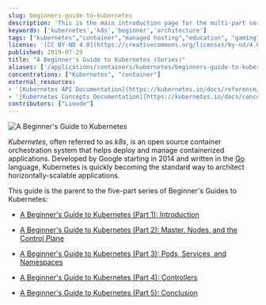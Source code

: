 ```yaml
---
slug: beginners-guide-to-kubernetes
description: 'This is the main introduction page for the multi-part series - An Introduction to Kubernetes Concepts and Components where you will learn about the various parts of Kubernetes.'
keywords: ['kubernetes','k8s','beginner','architecture']
tags: ["kubernetes","container","managed hosting","education", "gaming"]
license: '[CC BY-ND 4.0](https://creativecommons.org/licenses/by-nd/4.0)'
published: 2019-07-29
title: "A Beginner's Guide to Kubernetes (Series)"
aliases: ['/applications/containers/kubernetes/beginners-guide-to-kubernetes/','/applications/containers/beginners-guide-to-kubernetes/','/kubernetes/beginners-guide-to-kubernetes/']
concentrations: ["Kubernetes", "container"]
external_resources:
- '[Kubernetes API Documentation](https://kubernetes.io/docs/reference/generated/kubernetes-api/v1.17/)'
- '[Kubernetes Concepts Documentation](https://kubernetes.io/docs/concepts/)'
contributors: ["Linode"]
---
```


![A Beginner's Guide to Kubernetes](beginners-guide-to-kubernetes.png "A Beginner's Guide to Kubernetes")

*Kubernetes*, often referred to as *k8s*, is an open source container orchestration system that helps deploy and manage containerized applications. Developed by Google starting in 2014 and written in the [Go](http://golang.org) language, Kubernetes is quickly becoming the standard way to architect horizontally-scalable applications.

This guide is the parent to the five-part series of Beginner's Guides to Kubernetes:

 - [A Beginner's Guide to Kubernetes (Part 1): Introduction](/docs/kubernetes/beginners-guide-to-kubernetes-part-1-introduction/)

 - [A Beginner's Guide to Kubernetes (Part 2): Master, Nodes, and the Control Plane](/docs/kubernetes/beginners-guide-to-kubernetes-part-2-master-nodes-control-plane/)

 - [A Beginner's Guide to Kubernetes (Part 3): Pods, Services, and Namespaces](/docs/kubernetes/beginners-guide-to-kubernetes-part-3-objects/)

 - [A Beginner's Guide to Kubernetes (Part 4): Controllers](/docs/kubernetes/beginners-guide-to-kubernetes-part-4-controllers/)

 - [A Beginner's Guide to Kubernetes (Part 5): Conclusion](/docs/kubernetes/beginners-guide-to-kubernetes-part-5-conclusion/)
